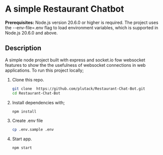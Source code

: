 # A simple Restaurant Chatbot

**Prerequisites:** Node.js version 20.6.0 or higher is required. The project uses the --env-file=.env flag to load environment variables, which is supported in Node.js 20.6.0 and above.

## Description

A simple node project built with express and socket.io fow websocket features to show the the usefulness of websocket connections in web applications.
To run this project locally;

1. Clone this repo.

   ```sh
   git clone  https://github.com/plutack/Restaurant-Chat-Bot.git
   cd Restaurant-Chat-Bot

2. Install dependencies with;

    ```sh
    npm install

3. Create .env file

    ```sh
    cp .env.sample .env

4. Start app.

   ```sh
   npm start
